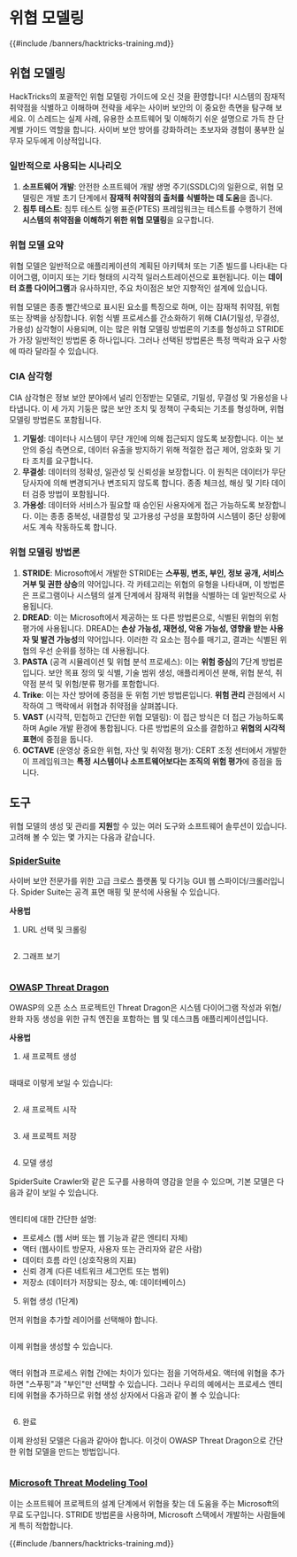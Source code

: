 # 위협 모델링

{{#include /banners/hacktricks-training.md}}

## 위협 모델링

HackTricks의 포괄적인 위협 모델링 가이드에 오신 것을 환영합니다! 시스템의 잠재적 취약점을 식별하고 이해하며 전략을 세우는 사이버 보안의 이 중요한 측면을 탐구해 보세요. 이 스레드는 실제 사례, 유용한 소프트웨어 및 이해하기 쉬운 설명으로 가득 찬 단계별 가이드 역할을 합니다. 사이버 보안 방어를 강화하려는 초보자와 경험이 풍부한 실무자 모두에게 이상적입니다.

### 일반적으로 사용되는 시나리오

1. **소프트웨어 개발**: 안전한 소프트웨어 개발 생명 주기(SSDLC)의 일환으로, 위협 모델링은 개발 초기 단계에서 **잠재적 취약점의 출처를 식별하는 데 도움**을 줍니다.
2. **침투 테스트**: 침투 테스트 실행 표준(PTES) 프레임워크는 테스트를 수행하기 전에 **시스템의 취약점을 이해하기 위한 위협 모델링**을 요구합니다.

### 위협 모델 요약

위협 모델은 일반적으로 애플리케이션의 계획된 아키텍처 또는 기존 빌드를 나타내는 다이어그램, 이미지 또는 기타 형태의 시각적 일러스트레이션으로 표현됩니다. 이는 **데이터 흐름 다이어그램**과 유사하지만, 주요 차이점은 보안 지향적인 설계에 있습니다.

위협 모델은 종종 빨간색으로 표시된 요소를 특징으로 하며, 이는 잠재적 취약점, 위험 또는 장벽을 상징합니다. 위험 식별 프로세스를 간소화하기 위해 CIA(기밀성, 무결성, 가용성) 삼각형이 사용되며, 이는 많은 위협 모델링 방법론의 기초를 형성하고 STRIDE가 가장 일반적인 방법론 중 하나입니다. 그러나 선택된 방법론은 특정 맥락과 요구 사항에 따라 달라질 수 있습니다.

### CIA 삼각형

CIA 삼각형은 정보 보안 분야에서 널리 인정받는 모델로, 기밀성, 무결성 및 가용성을 나타냅니다. 이 세 가지 기둥은 많은 보안 조치 및 정책이 구축되는 기초를 형성하며, 위협 모델링 방법론도 포함됩니다.

1. **기밀성**: 데이터나 시스템이 무단 개인에 의해 접근되지 않도록 보장합니다. 이는 보안의 중심 측면으로, 데이터 유출을 방지하기 위해 적절한 접근 제어, 암호화 및 기타 조치를 요구합니다.
2. **무결성**: 데이터의 정확성, 일관성 및 신뢰성을 보장합니다. 이 원칙은 데이터가 무단 당사자에 의해 변경되거나 변조되지 않도록 합니다. 종종 체크섬, 해싱 및 기타 데이터 검증 방법이 포함됩니다.
3. **가용성**: 데이터와 서비스가 필요할 때 승인된 사용자에게 접근 가능하도록 보장합니다. 이는 종종 중복성, 내결함성 및 고가용성 구성을 포함하여 시스템이 중단 상황에서도 계속 작동하도록 합니다.

### 위협 모델링 방법론

1. **STRIDE**: Microsoft에서 개발한 STRIDE는 **스푸핑, 변조, 부인, 정보 공개, 서비스 거부 및 권한 상승**의 약어입니다. 각 카테고리는 위협의 유형을 나타내며, 이 방법론은 프로그램이나 시스템의 설계 단계에서 잠재적 위협을 식별하는 데 일반적으로 사용됩니다.
2. **DREAD**: 이는 Microsoft에서 제공하는 또 다른 방법론으로, 식별된 위협의 위험 평가에 사용됩니다. DREAD는 **손상 가능성, 재현성, 악용 가능성, 영향을 받는 사용자 및 발견 가능성**의 약어입니다. 이러한 각 요소는 점수를 매기고, 결과는 식별된 위협의 우선 순위를 정하는 데 사용됩니다.
3. **PASTA** (공격 시뮬레이션 및 위협 분석 프로세스): 이는 **위험 중심**의 7단계 방법론입니다. 보안 목표 정의 및 식별, 기술 범위 생성, 애플리케이션 분해, 위협 분석, 취약점 분석 및 위험/분류 평가를 포함합니다.
4. **Trike**: 이는 자산 방어에 중점을 둔 위험 기반 방법론입니다. **위험 관리** 관점에서 시작하여 그 맥락에서 위협과 취약점을 살펴봅니다.
5. **VAST** (시각적, 민첩하고 간단한 위협 모델링): 이 접근 방식은 더 접근 가능하도록 하며 Agile 개발 환경에 통합됩니다. 다른 방법론의 요소를 결합하고 **위협의 시각적 표현**에 중점을 둡니다.
6. **OCTAVE** (운영상 중요한 위협, 자산 및 취약점 평가): CERT 조정 센터에서 개발한 이 프레임워크는 **특정 시스템이나 소프트웨어보다는 조직의 위험 평가**에 중점을 둡니다.

## 도구

위협 모델의 생성 및 관리를 **지원**할 수 있는 여러 도구와 소프트웨어 솔루션이 있습니다. 고려해 볼 수 있는 몇 가지는 다음과 같습니다.

### [SpiderSuite](https://github.com/3nock/SpiderSuite)

사이버 보안 전문가를 위한 고급 크로스 플랫폼 및 다기능 GUI 웹 스파이더/크롤러입니다. Spider Suite는 공격 표면 매핑 및 분석에 사용될 수 있습니다.

**사용법**

1. URL 선택 및 크롤링

<figure><img src="../images/threatmodel_spidersuite_1.png" alt=""><figcaption></figcaption></figure>

2. 그래프 보기

<figure><img src="../images/threatmodel_spidersuite_2.png" alt=""><figcaption></figcaption></figure>

### [OWASP Threat Dragon](https://github.com/OWASP/threat-dragon/releases)

OWASP의 오픈 소스 프로젝트인 Threat Dragon은 시스템 다이어그램 작성과 위협/완화 자동 생성을 위한 규칙 엔진을 포함하는 웹 및 데스크톱 애플리케이션입니다.

**사용법**

1. 새 프로젝트 생성

<figure><img src="../images/create_new_project_1.jpg" alt=""><figcaption></figcaption></figure>

때때로 이렇게 보일 수 있습니다:

<figure><img src="../images/1_threatmodel_create_project.jpg" alt=""><figcaption></figcaption></figure>

2. 새 프로젝트 시작

<figure><img src="../images/launch_new_project_2.jpg" alt=""><figcaption></figcaption></figure>

3. 새 프로젝트 저장

<figure><img src="../images/save_new_project.jpg" alt=""><figcaption></figcaption></figure>

4. 모델 생성

SpiderSuite Crawler와 같은 도구를 사용하여 영감을 얻을 수 있으며, 기본 모델은 다음과 같이 보일 수 있습니다.

<figure><img src="../images/0_basic_threat_model.jpg" alt=""><figcaption></figcaption></figure>

엔티티에 대한 간단한 설명:

- 프로세스 (웹 서버 또는 웹 기능과 같은 엔티티 자체)
- 액터 (웹사이트 방문자, 사용자 또는 관리자와 같은 사람)
- 데이터 흐름 라인 (상호작용의 지표)
- 신뢰 경계 (다른 네트워크 세그먼트 또는 범위)
- 저장소 (데이터가 저장되는 장소, 예: 데이터베이스)

5. 위협 생성 (1단계)

먼저 위협을 추가할 레이어를 선택해야 합니다.

<figure><img src="../images/3_threatmodel_chose-threat-layer.jpg" alt=""><figcaption></figcaption></figure>

이제 위협을 생성할 수 있습니다.

<figure><img src="../images/4_threatmodel_create-threat.jpg" alt=""><figcaption></figcaption></figure>

액터 위협과 프로세스 위협 간에는 차이가 있다는 점을 기억하세요. 액터에 위협을 추가하면 "스푸핑"과 "부인"만 선택할 수 있습니다. 그러나 우리의 예에서는 프로세스 엔티티에 위협을 추가하므로 위협 생성 상자에서 다음과 같이 볼 수 있습니다:

<figure><img src="../images/2_threatmodel_type-option.jpg" alt=""><figcaption></figcaption></figure>

6. 완료

이제 완성된 모델은 다음과 같아야 합니다. 이것이 OWASP Threat Dragon으로 간단한 위협 모델을 만드는 방법입니다.

<figure><img src="../images/threat_model_finished.jpg" alt=""><figcaption></figcaption></figure>

### [Microsoft Threat Modeling Tool](https://aka.ms/threatmodelingtool)

이는 소프트웨어 프로젝트의 설계 단계에서 위협을 찾는 데 도움을 주는 Microsoft의 무료 도구입니다. STRIDE 방법론을 사용하며, Microsoft 스택에서 개발하는 사람들에게 특히 적합합니다.


{{#include /banners/hacktricks-training.md}}
